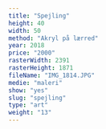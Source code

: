```yaml
---
title: "Spejling"
height: 40
width: 50
method: "Akryl på lærred"
year: 2018
price: "2000"
rasterWidth: 2391
rasterHeight: 1871
fileName: "IMG_1814.JPG"
medie: "maleri"
show: "yes"
slug: "spejling"
type: "art"
weight: "13"
---
```

